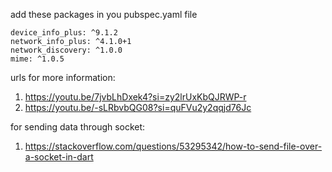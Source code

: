 add these packages in you pubspec.yaml file

    device_info_plus: ^9.1.2
    network_info_plus: ^4.1.0+1
    network_discovery: ^1.0.0
    mime: ^1.0.5

urls for more information:

1. https://youtu.be/7jvbLhDxek4?si=zy2lrUxKbQJRWP-r
2. https://youtu.be/-sLRbvbQG08?si=quFVu2y2qqjd76Jc

for sending data through socket:

1. https://stackoverflow.com/questions/53295342/how-to-send-file-over-a-socket-in-dart
